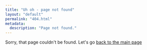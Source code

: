 ```yaml
---
title: "Uh oh - page not found"
layout: "default"
permalink: "404.html"
metadata:
  description: "Page not found."
---
```


Sorry, that page couldn't be found. Let's go [back to the main page](/)
